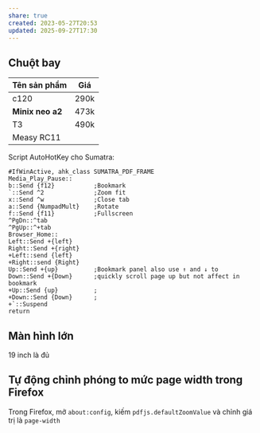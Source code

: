 ```yaml
---
share: true
created: 2023-05-27T20:53
updated: 2025-09-27T17:30
---
```

## Chuột bay
| Tên sản phẩm     | Giá  |
| ---------------- | ---- |
| c120             | 290k |
| **Minix neo a2** | 473k |
| T3               | 490k |
| Measy RC11       |      |

Script AutoHotKey cho Sumatra:
```autohotkey
#IfWinActive, ahk_class SUMATRA_PDF_FRAME
Media_Play_Pause::
b::Send {f12}			;Bookmark 
`::Send ^2 				;Zoom fit
x::Send ^w				;Close tab
a::Send {NumpadMult}	;Rotate
f::Send {f11}			;Fullscreen
^PgDn::^tab
^PgUp::^+tab
Browser_Home::
Left::Send +{left}
Right::Send +{right}
+Left::send {left}
+Right::send {Right}
Up::Send +{up}          ;Bookmark panel also use ↑ and ↓ to 
Down::Send +{Down}      ;quickly scroll page up but not affect in bookmark
+Up::Send {up}          ;
+Down::Send {Down}      ;
+`::Suspend
return 
```


## Màn hình lớn
19 inch là đủ

## Tự động chỉnh phóng to mức page width trong Firefox
Trong Firefox, mở `about:config`, kiếm `pdfjs.defaultZoomValue` và chỉnh giá trị là `page-width`

